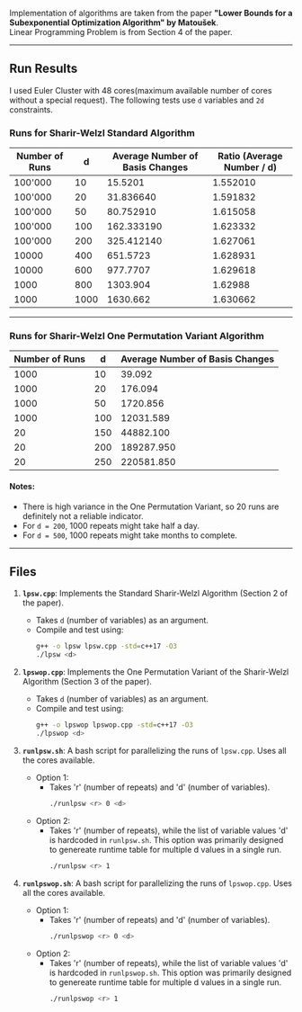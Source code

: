 Implementation of algorithms are taken from the paper **"Lower Bounds for a Subexponential Optimization Algorithm" by Matoušek**.  
Linear Programming Problem is from Section 4 of the paper.

---

## Run Results

I used Euler Cluster with 48 cores(maximum available number of cores without a special request).
The following tests use `d` variables and `2d` constraints.  

### Runs for **Sharir-Welzl Standard Algorithm**

| **Number of Runs** | **d**   | **Average Number of Basis Changes** | **Ratio (Average Number / d)** |
|---------------------|---------|-------------------------------------|--------------------------------|
| 100'000              | 10      | 15.5201                             | 1.552010                        |
| 100'000              | 20      | 31.836640                             | 1.591832                       |
| 100'000              | 50      | 80.752910                             | 1.615058                       |
| 100'000              | 100     | 162.333190                            | 1.623332                       |
| 100'000              | 200     | 325.412140                            | 1.627061                       |
| 10000              | 400     | 651.5723                            | 1.628931                       |
| 10000              | 600     | 977.7707                            | 1.629618                       |
| 1000               | 800     | 1303.904                            | 1.62988                        |
| 1000               | 1000    | 1630.662                            | 1.630662                       |


---

### Runs for **Sharir-Welzl One Permutation Variant Algorithm**

| **Number of Runs** | **d**   | **Average Number of Basis Changes** |
|---------------------|---------|-------------------------------------|
| 1000               | 10      | 39.092                              |
| 1000               | 20      | 176.094                             |
| 1000               | 50      | 1720.856                            |
| 1000               | 100     | 12031.589                           |
| 20                 | 150     | 44882.100                           |
| 20                 | 200     | 189287.950                          |
| 20                 | 250     | 220581.850                          |

#### Notes:
  
- There is high variance in the One Permutation Variant, so 20 runs are definitely not a reliable indicator.  
- For `d = 200`, 1000 repeats might take half a day.  
- For `d = 500`, 1000 repeats might take months to complete.

---


## Files

1. **`lpsw.cpp`**: Implements the Standard Sharir-Welzl Algorithm (Section 2 of the paper).
   - Takes `d` (number of variables) as an argument.
   - Compile and test using:
     ```bash
     g++ -o lpsw lpsw.cpp -std=c++17 -O3
     ./lpsw <d>
     ```

2. **`lpswop.cpp`**: Implements the One Permutation Variant of the Sharir-Welzl Algorithm (Section 3 of the paper).
   - Takes `d` (number of variables) as an argument.
   - Compile and test using:
     ```bash
     g++ -o lpswop lpswop.cpp -std=c++17 -O3
     ./lpswop <d>
     ```

3. **`runlpsw.sh`**: A bash script for parallelizing the runs of `lpsw.cpp`. Uses all the cores available.
   - Option 1:
       - Takes 'r' (number of repeats) and 'd' (number of variables).
         ```bash
         ./runlpsw <r> 0 <d>
         ```
   - Option 2:
       - Takes 'r' (number of repeats), while the list of variable values 'd' is hardcoded in `runlpsw.sh`. This option was primarily designed to genereate runtime table for multiple d values in a single run.
         ```bash
         ./runlpsw <r> 1
         ```
      
4. **`runlpswop.sh`**: A bash script for parallelizing the runs of `lpswop.cpp`. Uses all the cores available.
   - Option 1:
       - Takes 'r' (number of repeats) and 'd' (number of variables).
         ```bash
         ./runlpswop <r> 0 <d>
         ```
   - Option 2:
       - Takes 'r' (number of repeats), while the list of variable values 'd' is hardcoded in `runlpswop.sh`. This option was primarily designed to genereate runtime table for multiple d values in a single run.
         ```bash
         ./runlpswop <r> 1
         ```


